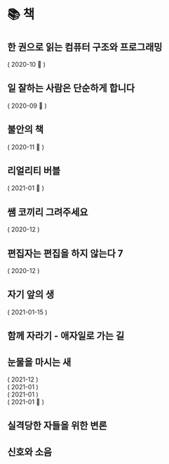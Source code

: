 # 📚 책

## 한 권으로 읽는 컴퓨터 구조와 프로그래밍

<ProgressBar inline name="한 권으로 읽는 컴퓨터 구조와 프로그래밍" :max="100" :value="18" /> ( 2020-10 🚧 )

## 일 잘하는 사람은 단순하게 합니다

<ProgressBar inline name="일 잘하는 사람은 단순하게 합니다." :max="100" :value="29" /> ( 2020-09 🚧 )

## 불안의 책

<ProgressBar inline name="불안의 책" :max="100" :value="5" /> ( 2020-11 🚧 )

## 리얼리티 버블 

<ProgressBar inline name="리얼리티 버블" :max="100" :value="8" /> ( 2021-01 🚧 )

## 쌤 코끼리 그려주세요

<ProgressBar inline name="쌤 코끼리 그려주세요" :max="111" :value="111" /> ( 2020-12 )

## 편집자는 편집을 하지 않는다 7

<ProgressBar inline name="편집자는 편집을 하지 않는다 7" :max="134" :value="134" /> ( 2020-12 )

## 자기 앞의 생

<ProgressBar inline name="자기 앞의 생" :max="311" :value="311" /> ( 2021-01-15 )

## 함께 자라기 - 애자일로 가는 길

<ProgressBar name="함께자라기" :max="220" :value="178" />

## 눈물을 마시는 새

<ProgressBar inline name="눈물을 마시는 새 1" :max="100" :value="100" /> ( 2021-12 )
<br>
<ProgressBar inline name="눈물을 마시는 새 2" :max="100" :value="100" /> ( 2021-01 )
<br>
<ProgressBar inline name="눈물을 마시는 새 3" :max="100" :value="100" /> ( 2021-01 )
<br>
<ProgressBar inline name="눈물을 마시는 새 4" :max="100" :value="88" /> ( 2021-01 🚧 )

## 실격당한 자들을 위한 변론

<ProgressBar name="실격당한 자들을 위한 변론" :max="317" :value="205" />

## 신호와 소음

<ProgressBar name="신호와 소음" :max="731" :value="100" />
